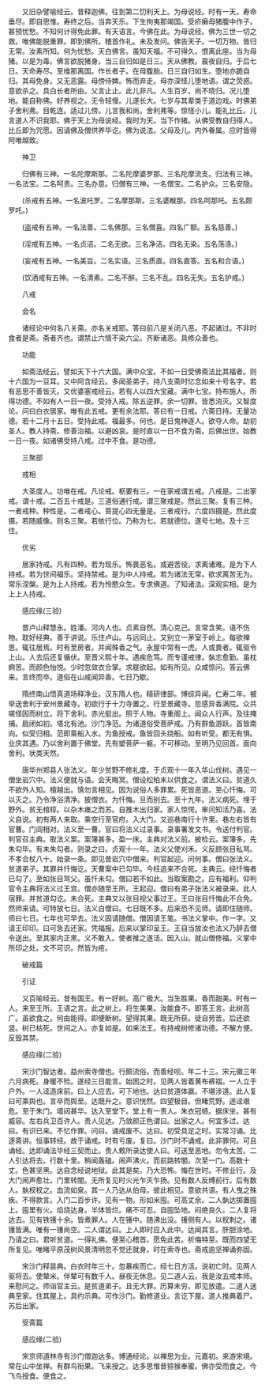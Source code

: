 <!-- { "loadSidebar": true } -->
　　又旧杂譬喻经云。昔释迦佛。往到第二忉利天上。为母说经。时有一天。寿命垂尽。即自思惟。寿终之后。当弃天乐。下生拘夷那竭国。受疥癞母猪腹中作子。甚预忧愁。不知何计得免此罪。有天语言。今佛在此。为母说经。佛为三世一切之救。唯佛能脱重罪。即到佛所。稽首作礼。未及发问。佛告天子。一切万物。皆归无常。汝素所知。何为忧愁。天白佛言。虽知天福。不可得久。恨离此座。当为母猪。以是为毒。佛言欲脱猪身。当三自归如是日三。天从佛教。晨夜自归。于后七日。天命寿尽。至维那离国。作长者子。在母腹胎。日三自归如生。堕地亦跪自归。其母免身。又无恶露。母傍侍婢。怖而弃走。母亦深怪儿堕地语。谓之荧惑。意欲杀之。具白长者所由。父言止止。此儿非凡。人生百岁。尚不晓归。况儿堕地。能自称佛。好养视之。无令轻慢。儿遂长大。七岁与其辈类于道边戏。时佛弟子舍利弗。目乾连。适过儿傍。儿言我和尚。舍利弗等。惊怪小儿。能礼比丘。儿言道人不识我耶。佛于天上为母说经。我时为天。当下作猪。从佛受教自归得人。比丘即为咒愿。因请佛及僧供养毕讫。佛为说法。父母及儿。内外眷属。应时皆得阿唯越致。

　　神卫

　　归佛有三神。一名陀摩斯那。二名陀摩婆罗那。三名陀摩流支。归法有三神。一名法宝。二名呵责。三名办意。归僧有三神。一名僧宝。二名护众。三名安隐。

　　(杀戒有五神。一名波吒罗。二名摩那斯。三名婆睺那。四名呵那吒。五名颇罗吒。)

　　(盗戒有五神。一名法善。二名佛那。三名僧喜。四名广额。五名慈善。)

　　(淫戒有五神。一名贞洁。二名无欲。三名净洁。四名无染。五名荡涤。)

　　(妄戒有五神。一名美旨。二名实语。三名质直。四名直答。五名和合语。)

　　(饮酒戒有五神。一名清素。二名不醉。三名不乱。四名无失。五名护戒。)

　　八戒

　　会名

　　诸经论中何名八关斋。亦名关戒耶。答曰前八是关闭八恶。不起诸过。不非时食者是斋。斋者齐也。谓禁止六情不染六尘。齐断诸恶。具修众善也。

　　功能

　　如斋法经云。譬如天下十六大国。满中众宝。不如一日受佛斋法比其福者。则十六国为一豆耳。又中阿含经云。多闻圣弟子。持八支斋时忆念如来十号名字。若有恶思不善皆灭。又优婆塞戒经云。若有人以四大宝藏。满中七宝。持布施人。所得功德。不如有人一日一夜。受持入戒。除五逆罪。余一切罪。皆悉消灭。又智度论。问曰白衣居家。唯有此五戒。更有余法耶。答曰有一日戒。六斋日持。无量功德。若十二月十五日。受持此戒。福最多。何也。是日鬼神逐人。欲夺人命。劫初圣人。教人持斋。修善治福。以避凶哀。是时直以一日不食为斋。后佛出世。始教一日一夜。如诸佛受持八戒。过中不食。是功德。

　　三聚部

　　戒相

　　大圣度人。功唯在戒。凡论戒。枢要有三。一在家戒谓五戒。八戒是。二出家戒。谓十戒。二百五十戒是。三道俗通行戒。谓三聚戒是。然此三聚。复有三种。一者戒种。种性是。二者戒心。菩提心四无量是。三者戒行。六度四摄是。然此度摄。若随威像。则名三聚。若依行位。乃称为七。若就德位。遂号七地。及十三住。

　　优劣

　　居家持戒。凡有四种。若为现乐。怖畏恶名。或避苦役。求离诸难。是为下人持戒。若为世间福乐。坚持禁戒。是为中人持戒。若为诸法无常。欲求离苦无为。常乐涅槃。是为上人持戒。若为怜愍众生。专求佛道。了知诸法。深观实相。是为上上人持戒。

　　感应缘(三验)

　　晋卢山释慧永。姓潘。河内人也。贞素自然。清心克己。言常含笑。语不伤物。耽好经典。善于讲说。乐住卢山。与远同止。又别立一茅室于岭上。每欲禅思。辄往居焉。时有至房者。并闻殊香之气。永屋中常有一虎。人或畏者。辄驱令上山。人去后还复循伏。至晋义熙十年。遇疾危笃。而专谨戒律。埶志愈勤。虽枕痾苦。而颜色怡悦。少时忽敛衣合掌。求屣欲起。如有所见。众咸惊问。答云佛来。言终而卒。道俗在山咸闻异香。七日乃歇。

　　隋终南山悟真道场释净业。汉东隋人也。精研律部。博综异闻。仁寿二年。被举送舍利于安州景藏寺。初欲行于十力寺置之。行至景藏寺。忽感异香满院。众共嗟怪因而树立。将下舍利。赤光挺出。照于人物。寺重阁上。闻众人行声。及往掩捕。扃闭如初。塔北有池。沙门净范。为诸道俗受菩萨戒。乃有群鱼游跃。首皆南向。似受归相。范即乘船入水。为鱼授戒。鱼皆回头绕船。如有听受。都无有惧。业庆其遇。乃以舍利置于佛堂。先有塑菩萨一躯。不可移动。至明乃见回首。面向舍利。状类天然。

　　唐华州郑县人张法义。年少贫野不修礼度。于贞观十一年入华山伐树。遇见一僧坐岩穴中。法义便就与语。会天晦冥。僧设松柏末以供食之。谓法义曰。贫道久不欲外人知。檀越出。慎勿言相见。因为说俗人多罪累。死皆恶道。至心忏悔。可以灭之。乃令净浴清净。披僧衣。为忏悔。旦而别去。至十九年。法义病死。埋于野外。贫无棺椁。以杂木瘗之而苏。自推木出归家。家人惊愕。审问知活乃喜。法义自说。初有两人来取。乘空行至官府。入大门。又巡巷南行十许里。巷左右皆有官曹。门闾相对。法义至一曹。官曰将法义过录事。录事署发文书。令送付判官。判官召主典。取法义案。案簿甚多。盈一床。主典对法义前。披检云。案簿多。先朱勾毕。有未朱勾者。则录之曰。贞观十一年。法义父使刈禾。义反顾张目私骂。不孝合杖八十。始录一条。即见昔岩穴中僧来。判官起迎。问何事。僧曰张法义。贫道弟子。其罪并忏悔讫。天曹案中已勾毕。今枉追来不合死。主典云。经忏悔者已勾了。至如张目骂父。虽忏未勾。僧曰若不如此。当取案勘之。应有福利。仰判官令主典将法义过王宫。僧亦随至王所。王起迎。僧曰有弟子张法义被录来。此人宿罪。并贫道勾讫。未合死。主典又以张目视父事过王。王曰张目忏悔此不合免。然师来请。可特放七日。法义白僧曰。七日既不多。后来恐不见师。请即住随师。师曰七日。七年也可早去。法义固请随僧。僧因请王笔。书法义掌中。作一字。又请王印印。曰可急去还家。凭福报。后来以掌印呈王。王自当放汝也法义乃辞去僧令送出。至其家内正黑。义不敢入。使者推之遂活。因入山。就山僧修福。义掌中所印之处。文不可识。然皆为疮。

　　破戒篇

　　引证

　　又百喻经云。昔有国王。有一好树。高广极大。当生胜果。香而甜美。时有一人。来至王所。王语之言。此之树上。将生美果。汝能食不。即答王言。此树高广。虽欲食之。何由能得。即便断树。望得其果。既无所获。徒自劳苦。后还欲竖。树已枯死。世间之人。亦复如是。如来法王。有持戒树修诸功德。不解方便。反毁其禁。

　　感应缘(二验)

　　宋沙门智达者。益州索寺僧也。行颇流俗。而善经呗。年二十三。宋元徽三年六月病死。身暖不殓。遂经三日能言。始困之时。见两人皆着黄布裤褶。一人立于户外。一人迳造床前。曰上人应去。可下地也。达曰贫道体嬴。不堪涉道。此人复曰可乘舆也。言卒而舆至。达既升之。意识恍然。四望极目。但睹荒野。途迳艰危。至于朱门。墙闼甚华。达入至堂下。堂上有一贵人。朱衣冠帻。据床坐。甚有威容。左右兵卫百许人。贵人见达。乃敛颜正色谓曰。出家之人。何宜多过。达曰。有识已来。不忆作罪。问曰。诵戒废不。达曰。初受具足之时。实常习诵。比逐斋讲。恒事转经。故于诵戒。时有亏废。复曰。沙门时不诵戒。此非罪何。可且诵经。达即诵法华经三契而止。贵人敕所录达使人曰。可送至恶地。勿令太苦。二人引达将去。行数十里。稍闻轰磕。闹声沸火。而前路转闇。次至一门。高数十丈。色甚坚黑。达自念经说地狱。此其是矣。乃大恐怖。悔在世时。不修业行。及大门闹声愈壮。门里转闇。无所复见时火光乍灭乍扬。见有数人反缚前行。后有数人。埶杈杈之。血流如泉。其一人乃达从伯母。彼此相见。意欲共语。有人曳之殊疾。不得款言。入门二百步许。见有一物。形如米囤。可高丈余。二人埶达掷置囤上。囤里有火。焰烧达身。半体皆烂。痛不可忍。自囤坠地。闷绝良久。二人复将达去。见有铁镬十余。皆煮罪人。人在镬中。随沸出没。镬侧有人。以杈刺之。诸镬皆满。唯有一镬尚空。二人谓达曰。上人即时应入此中。达闻其言。肝胆涂地。乃请之曰。君听贫道。一得礼佛。便至心稽首。愿免此苦。祈悔特至。既而四望无所复见。唯睹平原茂树风景清明忽不觉还就身。时在索寺也。斋戒逾坚禅诵弥固。

　　宋沙门释昙典。白衣时年三十。忽暴疾而亡。经七日方活。说初亡时。见两人驱将去。使辇米。伴辇可有数千人。昼夜无休息。见二道人云。我是汝五戒本师。来慰问之。师诣官主云。是贫道弟子。且无大罪。历算未穷。即见放遣。二道人送典至家。住其屋上。具约示典。可作沙门。勤修道业。言讫下屋。道人推典着尸。苏后出家。

　　受斋篇

　　感应缘(二验)

　　宋京师道林寺有沙门僧迦达多。博通经论。以禅思为业。元嘉初。来游宋境。常在山中坐禅。有群鸟衔果。飞来授之。达多思惟昔猕猴奉蜜。佛亦受而食之。今飞鸟授食。便食之。

